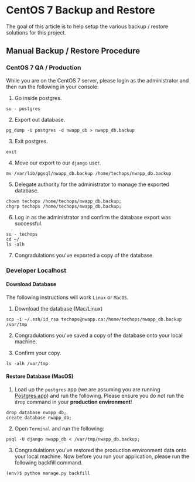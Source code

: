 # CentOS 7 Backup and Restore
The goal of this article is to help setup the various backup / restore solutions for this project.

## Manual Backup / Restore Procedure
### CentOS 7 QA / Production
While you are on the CentOS 7 server, please login as the administrator and then run the following in your console:

1. Go inside postgres.

  ```
  su - postgres
  ```

2. Export out database.

  ```
  pg_dump -U postgres -d nwapp_db > nwapp_db.backup
  ```

3. Exit postgres.

  ```
  exit
  ```

4. Move our export to our ``django`` user.

  ```
  mv /var/lib/pgsql/nwapp_db.backup /home/techops/nwapp_db.backup
  ```

5. Delegate authority for the administrator to manage the exported database.

  ```
  chown techops /home/techops/nwapp_db.backup;
  chgrp techops /home/techops/nwapp_db.backup;
  ```

6. Log in as the administrator and confirm the database export was successful.

  ```
  su - techops
  cd ~/
  ls -alh
  ```

7. Congradulations you've exported a copy of the database.

### Developer Localhost
#### Download Database
The following instructions will work ``Linux`` or ``MacOS``.

1. Download the database (Mac/Linux)

  ```
  scp -i ~/.ssh/id_rsa techops@nwapp.ca:/home/techops/nwapp_db.backup /var/tmp
  ```

2. Congradulations you've saved a copy of the database onto your local machine.

3. Confirm your copy.

  ```
  ls -alh /var/tmp
  ```

#### Restore Database (MacOS)


1. Load up the ``postgres`` app (we are assuming you are running [Postgres.app](https://postgresapp.com)) and run the following. Please ensure you do not run the ``drop`` command in your **production environment**!

  ```
  drop database nwapp_db;
  create database nwapp_db;
  ```

2. Open ``Terminal`` and run the following:

  ```
  psql -U django nwapp_db < /var/tmp/nwapp_db.backup;
  ```

3. Congradulations you've restored the production environment data onto your local machine. Now before you run your application, please run the following backfill command.

  ```
  (env)$ python manage.py backfill
  ```
